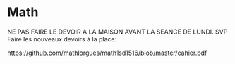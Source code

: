 # Math

NE PAS FAIRE LE DEVOIR A LA MAISON AVANT LA SEANCE DE LUNDI. SVP
Faire les nouveaux devoirs à la place:

https://github.com/mathlorgues/math1sd1516/blob/master/cahier.pdf
